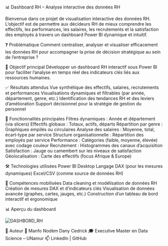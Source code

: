 📊 Dashboard RH – Analyse interactive des données RH

Bienvenue dans ce projet de visualisation interactive des données RH. L’objectif est de permettre aux décideurs RH de mieux comprendre les effectifs, les performances, les salaires, les recrutements et la satisfaction des employés à travers un dashboard Power BI dynamique et intuitif.

❓ Problématique
Comment centraliser, analyser et visualiser efficacement les données RH pour accompagner la prise de décision stratégique au sein de l’entreprise ?

🎯 Objectif principal
Développer un dashboard RH interactif sous Power BI pour faciliter l’analyse en temps réel des indicateurs clés liés aux ressources humaines.

✅ Résultats attendus
Vue synthétique des effectifs, salaires, recrutements et performances
Visualisations dynamiques et filtrables (par année, département, genre, etc.)
Identification des tendances RH et des leviers d’amélioration
Support décisionnel pour la stratégie de gestion du personnel

🔧 Fonctionnalités principales
Filtres dynamiques : Année et département (via slicers)
Effectifs globaux : Totaux, actifs, départs
Répartition par genre : Graphiques empilés ou circulaires
Analyse des salaires : Moyenne, total, écart-type par service
Structure organisationnelle : Répartition des employés par service
Performance : Catégories (faible, moyenne, élevée) avec codage couleur
Recrutement : Histogrammes des canaux d’acquisition
Satisfaction : Jauge ou camembert sur les niveaux de satisfaction
Géolocalisation : Carte des effectifs (focus Afrique & Europe)

🛠️ Technologies utilisées
Power BI Desktop
Langage DAX (pour les mesures dynamiques)
Excel/CSV (comme source de données RH)

🧠 Compétences mobilisées
Data cleaning et modélisation de données RH
Création de mesures DAX et d’indicateurs clés
Visualisation de données avancée (graphes, cartes, jauges, etc.)
Construction d’un tableau de bord interactif et ergonomique

📊 Aperçu du dashboard

![DASHBORD_RH](https://github.com/user-attachments/assets/86ed3126-cae7-4231-9bbd-4e929eb2e0d0)


📌 Auteur
👤 Manfo Nodèm Dany Cedrick
🎓 Executive Master en Data Science – UNamur
📫 LinkedIn | GitHub
